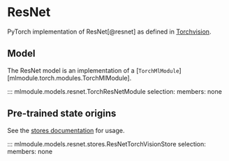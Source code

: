 # ResNet

PyTorch implementation of ResNet[@resnet] as defined in [Torchvision](https://pytorch.org/vision/stable/models.html).

## Model


The ResNet model is an implementation of a [`TorchMlModule`][mlmodule.torch.modules.TorchMlModule].

::: mlmodule.models.resnet.TorchResNetModule
    selection:
        members: none

## Pre-trained state origins

See the [stores documentation](../references/stores.md) for usage.

::: mlmodule.models.resnet.stores.ResNetTorchVisionStore
    selection:
        members: none
